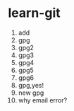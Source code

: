# learn-git
1. add
2. gpg
3. gpg2
4. gpg3
5. gpg4
6. gpg5
7. gpg6
8. gpg,yes!
9. new gpg
10. why email error?
